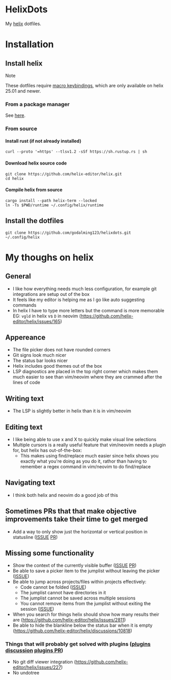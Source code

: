 # HelixDots

My [helix](https://github.com/helix-editor/helix) dotfiles.

# Installation

## Install helix

> [!NOTE]
> These dotfiles require [macro keybindings](https://helix-editor.com/news/release-25-01-highlights/#macro-keybindings), which are only available on helix 25.01 and newer.

### From a package manager

See [here](https://docs.helix-editor.com/package-managers.html).

### From source

#### Install rust (if not already installed)

```
curl --proto '=https' --tlsv1.2 -sSf https://sh.rustup.rs | sh
```

#### Download helix source code

```
git clone https://github.com/helix-editor/helix.git
cd helix
```

#### Compile helix from source

```
cargo install --path helix-term --locked
ln -Ts $PWD/runtime ~/.config/helix/runtime
```

## Install the dotfiles

```
git clone https://github.com/godalming123/helixdots.git ~/.config/helix
```

# My thoughs on helix

## General

- I like how everything needs much less configuration, for example git integrations are setup out of the box
- It feels like my editor is helping me as I go like auto suggesting commands
- In helix I have to type more letters but the command is more memorable EG: `vgld` in helix vs `D` in neovim (https://github.com/helix-editor/helix/issues/165)

## Appereance

- The file picker does not have rounded corners
- Git signs look much nicer
- The status bar looks nicer
- Helix includes good themes out of the box
- LSP diagnostics are placed in the top right corner which makes them much easier to see than vim/neovim where they are crammed after the lines of code

## Writing text

- The LSP is slightly better in helix than it is in vim/neovim

## Editing text

- I like being able to use x and X to quickly make visual line selections
- Multiple cursors is a really useful feature that vim/neovim needs a plugin for, but helix has out-of-the-box:
  - This makes using find/replace much easier since helix shows you exactly what you're doing as you do it, rathor than having to remember a regex command in vim/neovim to do find/replace

## Navigating text

- I think both helix and neovim do a good job of this

## Sometimes PRs that that make objective improvements take their time to get merged

- Add a way to only show just the horizontal or vertical position in statusline ([ISSUE](https://github.com/helix-editor/helix/discussions/10282) [PR](https://github.com/helix-editor/helix/pull/10883))

## Missing some functionality

- Show the context of the currently visible buffer ([ISSUE](https://github.com/helix-editor/helix/issues/396) [PR](https://github.com/helix-editor/helix/pull/6118))
- Be able to save a picker item to the jumplist without leaving the picker ([ISSUE](https://github.com/helix-editor/helix/issues/12822))
- Be able to jump across projects/files within projects effectively:
  - Code cannot be folded ([ISSUE](https://github.com/helix-editor/helix/issues/1840))
  - The jumplist cannot have directories in it
  - The jumplist cannot be saved across multiple sessions
  - You cannot remove items from the jumplist without exiting the session ([ISSUE](https://github.com/helix-editor/helix/issues/4757))
- When you search for things helix should show how many results their are (https://github.com/helix-editor/helix/issues/2811)
- Be able to hide the blankline below the status bar when it is empty (https://github.com/helix-editor/helix/discussions/10818)

### Things that will probably get solved with plugins ([plugins discussion](https://github.com/helix-editor/helix/discussions/3806) [plugins PR](https://github.com/helix-editor/helix/pull/8675))

- No git diff viewer integration (https://github.com/helix-editor/helix/issues/227)
- No undotree

